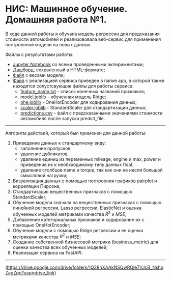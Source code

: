 # НИС: Машинное обучение. Домашняя работа №1.

В ходе данной работы я обучала модель регрессии для предсказания стоимости автомобилей и реализововала веб-сервис для применения построенной модели на новых данных. 

Файлы с результатами работы:
- [Jupyter Notebook](https://github.com/karinaaa-ed/ML_HW1_Base_Edigaryan/blob/main/%D0%95%D0%B4%D0%B8%D0%B3%D0%B0%D1%80%D1%8F%D0%BD__AI_HW1_Regression_with_inference_base_ipynb_.ipynb) со всеми проведенными экпериментами; 
- [Дашборд](https://github.com/karinaaa-ed/ML_HW1_Base_Edigaryan/blob/main/df_train_report.html), сохраненный в HTML-формате;
- [Файл](https://github.com/karinaaa-ed/ML_HW1_Base_Edigaryan/blob/main/model_weights.pkl) с весами модели;
- [Файл](https://github.com/karinaaa-ed/ML_HW1_Base_Edigaryan/blob/app/app.py) с реализацией сервиса приведен в папке app, в которой также находятся сопустсвующие файлы для работы сервиса:
  -  [feature_name.txt](https://github.com/karinaaa-ed/ML_HW1_Base_Edigaryan/blob/main/app/feature_names.txt)  - список конечных названий признаков;
  -  [model.joblib](https://github.com/karinaaa-ed/ML_HW1_Base_Edigaryan/blob/main/app/model.joblib)  - обученная модель Ridge;
  -  [ohe.joblib](https://github.com/karinaaa-ed/ML_HW1_Base_Edigaryan/blob/main/app/ohe.joblib) - OneHotEncoder для кодирования данных;
  -  [scaler.joblib](https://github.com/karinaaa-ed/ML_HW1_Base_Edigaryan/blob/main/app/scaler.joblib) - StandardScaler для стандартизации данных;
  -  [predictions.csv](https://github.com/karinaaa-ed/ML_HW1_Base_Edigaryan/blob/main/app/predictions.csv) - файл с предсказанными значениями стоимости автомобиля после запуска predict_file.

---

Алгоритм действий, который был применен для данной работы:
1. Приведение данных к стандартному виду:
   - заполнение пропусков,
   - удаление дубликатов,
   - удаление единиц из переменных mileage, engine и max_power и приведение их к необхходимому типу данных float,
   - удаление столбцов name и torque, так как они не несли большой смысловой нагрузки;
2. Визуализация данных с помощью построения графиков pairplot и корреляции Пирсона;
3. Cтандартизация вещественных признаков с помощью StandardScaler;
4. Обучение модели сначала на вещественных признаках с помощью линейной регрессии, Lasso регрессии, ElasticNet и оценка обученных моделей метриками качества $R^2$ и $MSE$;
5. Добавление категориальных признаков и кодирование их с помощью OneHotEncoder;
6. Обучение модели с помощью Ridge регрессии и ее оценка метриками качества $R^2$ и $MSE$;
7. Создание собственной бизнесовой метрики (business_metric) для оценки качества всех обученных моделей;
8. Реализация сервиса на FastAPI.

---




(https://drive.google.com/drive/folders/1Q38hXAAkNSQwRQle7VJcB_NshqZagZpo?usp=drive_link)
